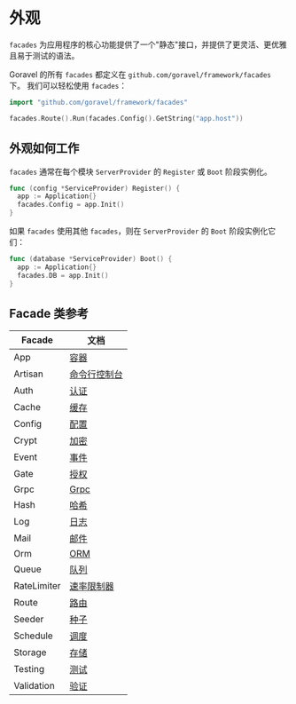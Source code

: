 # 外观

`facades` 为应用程序的核心功能提供了一个"静态"接口，并提供了更灵活、更优雅且易于测试的语法。

Goravel 的所有 `facades` 都定义在 `github.com/goravel/framework/facades` 下。 我们可以轻松使用 `facades`：

```go
import "github.com/goravel/framework/facades"

facades.Route().Run(facades.Config().GetString("app.host"))
```

## 外观如何工作

`facades` 通常在每个模块 `ServerProvider` 的 `Register` 或 `Boot` 阶段实例化。

```go
func (config *ServiceProvider) Register() {
  app := Application{}
  facades.Config = app.Init()
}
```

如果 `facades` 使用其他 `facades`，则在 `ServerProvider` 的 `Boot` 阶段实例化它们：

```go
func (database *ServiceProvider) Boot() {
  app := Application{}
  facades.DB = app.Init()
}
```

## Facade 类参考

| Facade      | 文档                                |
| ----------- | --------------------------------- |
| App         | [容器](../foundation/container)     |
| Artisan     | [命令行控制台](../advanced/artisan)     |
| Auth        | [认证](../security/authentication)  |
| Cache       | [缓存](../advanced/cache)           |
| Config      | [配置](../quickstart/configuration) |
| Crypt       | [加密](../security/encryption)      |
| Event       | [事件](../advanced/events)          |
| Gate        | [授权](../security/authorization)   |
| Grpc        | [Grpc](../basic/grpc)             |
| Hash        | [哈希](../security/hashing)         |
| Log         | [日志](../basic/logging)            |
| Mail        | [邮件](../advanced/mail)            |
| Orm         | [ORM](../orm/getting-started)          |
| Queue       | [队列](../advanced/queues)          |
| RateLimiter | [速率限制器](../basic/routing)         |
| Route       | [路由](../basic/routing)            |
| Seeder      | [种子](../orm/seeding)              |
| Schedule    | [调度](../advanced/schedule)        |
| Storage     | [存储](../advanced/schedule)        |
| Testing     | [测试](../testing/getting-started)       |
| Validation  | [验证](../advanced/schedule)        |
